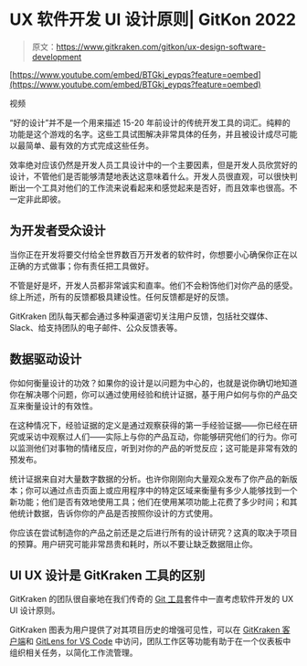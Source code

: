 # UX 软件开发 UI 设计原则| GitKon 2022

> 原文：<https://www.gitkraken.com/gitkon/ux-design-software-development>

[https://www.youtube.com/embed/BTGkj_eypqs?feature=oembed](https://www.youtube.com/embed/BTGkj_eypqs?feature=oembed)

视频

“好的设计”并不是一个用来描述 15-20 年前设计的传统开发工具的词汇。纯粹的功能是这个游戏的名字。这些工具试图解决非常具体的任务，并且被设计成尽可能以最简单、最有效的方式完成这些任务。

效率绝对应该仍然是开发人员工具设计中的一个主要因素，但是开发人员欣赏好的设计，不管他们是否能够清楚地表达这意味着什么。开发人员很直观，可以很快判断出一个工具对他们的工作流来说看起来和感觉起来是否好，而且效率也很高。不一定非此即彼。

## **为开发者受众设计**

当你正在开发将要交付给全世界数百万开发者的软件时，你想要小心确保你正在以正确的方式做事；你有责任把工具做好。

不管是好是坏，开发人员都非常诚实和直率。他们不会粉饰他们对你产品的感受。综上所述，所有的反馈都极具建设性。任何反馈都是好的反馈。

GitKraken 团队每天都会通过多种渠道密切关注用户反馈，包括社交媒体、Slack、给支持团队的电子邮件、公众反馈表等。

## **数据驱动设计**

你如何衡量设计的功效？如果你的设计是以问题为中心的，也就是说你确切地知道你在解决哪个问题，你可以通过使用经验和统计证据，基于用户如何与你的产品交互来衡量设计的有效性。

在这种情况下，经验证据的定义是通过观察获得的第一手经验证据——你已经在研究或采访中观察过人们——实际上与你的产品互动，你能够研究他们的行为。你可以监测他们对事物的情绪反应，听到对你的产品的听觉反应；这可能是非常有效的预发布。

统计证据来自对大量数字数据的分析。也许你刚刚向大量观众发布了你产品的新版本；你可以通过点击页面上或应用程序中的特定区域来衡量有多少人能够找到一个新功能；他们是否有效地使用工具；他们在使用某项功能上花费了多少时间；和其他统计数据，告诉你你的产品是否按照你设计的方式使用。

你应该在尝试制造你的产品之前还是之后进行所有的设计研究？这真的取决于项目的预算。用户研究可能非常昂贵和耗时，所以不要让缺乏数据阻止你。

## **UI UX 设计是 GitKraken 工具的区别**

GitKraken 的团队很自豪地在我们传奇的 [Git 工具](https://www.gitkraken.com/)套件中一直考虑软件开发的 UX UI 设计原则。

GitKraken 图表为用户提供了对其项目历史的增强可见性，可以在 [GitKraken 客户端](https://www.gitkraken.com/git-client)和 [GitLens for VS Code](https://www.gitkraken.com/gitlens) 中访问，团队工作区等功能有助于在一个仪表板中组织相关任务，以简化工作流管理。